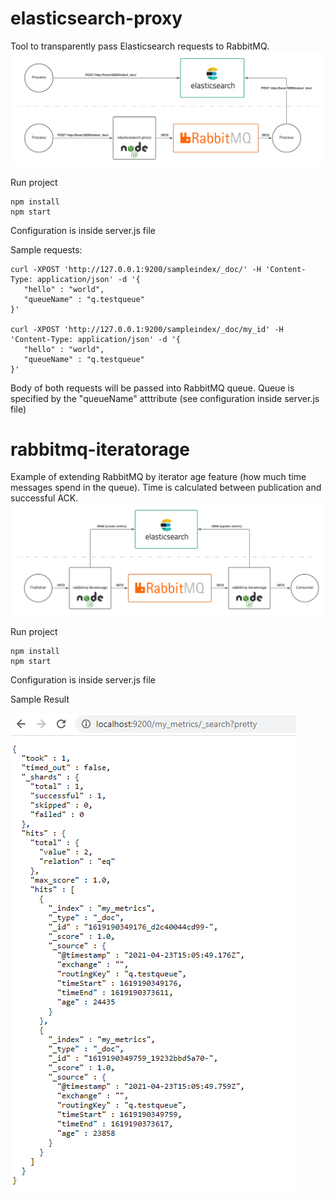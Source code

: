 # elasticsearch-proxy

Tool to transparently pass Elasticsearch requests to RabbitMQ.
![elasticsearch-proxy](https://github.com/bigdotsoftware/rabbitmq-tools/raw/master/elasticsearch-proxy.png)

Run project

    npm install
    npm start

Configuration is inside server.js file

Sample requests:

    curl -XPOST 'http://127.0.0.1:9200/sampleindex/_doc/' -H 'Content-Type: application/json' -d '{
       "hello" : "world",
       "queueName" : "q.testqueue"
    }'

    curl -XPOST 'http://127.0.0.1:9200/sampleindex/_doc/my_id' -H 'Content-Type: application/json' -d '{
       "hello" : "world",
       "queueName" : "q.testqueue"
    }'

Body of both requests will be passed into RabbitMQ queue. Queue is specified by the "queueName" atttribute (see configuration inside server.js file)

# rabbitmq-iteratorage

Example of extending RabbitMQ by iterator age feature (how much time messages spend in the queue). Time is calculated between publication and successful ACK.
![rabbitmq-iteratorage](https://github.com/bigdotsoftware/rabbitmq-tools/raw/master/rabbitmq-iteratorage.png)

Run project

    npm install
    npm start

Configuration is inside server.js file

Sample Result

![rabbitmq-iteratorage-elasticsearch-hits](https://github.com/bigdotsoftware/rabbitmq-tools/raw/master/rabbitmq-iteratorage-elasticsearch-hits.png)

